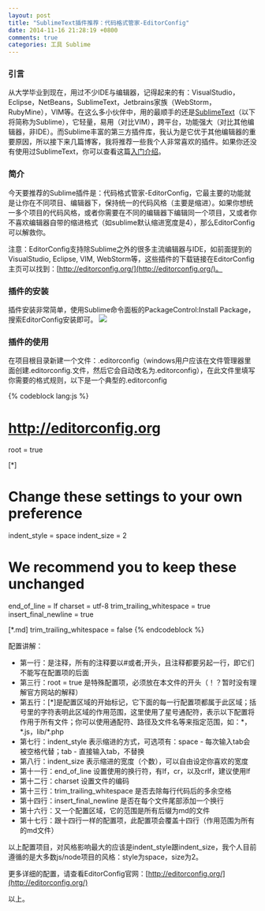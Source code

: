 ```yaml
---
layout: post
title: "SublimeText插件推荐：代码格式管家-EditorConfig"
date: 2014-11-16 21:28:19 +0800
comments: true
categories: 工具 Sublime
---
```

### 引言
  从大学毕业到现在，用过不少IDE与编辑器，记得起来的有：VisualStudio，Eclipse，NetBeans，SublimeText，Jetbrains家族（WebStorm，RubyMine），VIM等。在这么多小伙伴中，用的最顺手的还是[SublimeText](http://www.sublimetext.com)（以下将简称为Sublime），它轻量，易用（对比VIM），跨平台，功能强大（对比其他编辑器，非IDE）。而Sublime丰富的第三方插件库，我认为是它优于其他编辑器的重要原因，所以接下来几篇博客，我将推荐一些我个人非常喜欢的插件。如果你还没有使用过SublimeText，你可以查看这篇[入门介绍](http://www.iplaysoft.com/sublimetext.html)。

### 简介
  今天要推荐的Sublime插件是：代码格式管家-EditorConfig，它最主要的功能就是让你在不同项目、编辑器下，保持统一的代码风格（主要是缩进）。如果你想统一多个项目的代码风格，或者你需要在不同的编辑器下编辑同一个项目，又或者你不喜欢编辑器自带的缩进格式（如sublime默认缩进宽度是4），那么EditorConfig可以解救你。<!-- more -->
  
  注意：EditorConfig支持除Sublime之外的很多主流编辑器与IDE，如前面提到的VisualStudio, Eclipse, VIM, WebStorm等，这些插件的下载链接在EditorConfig主页可以找到：[http://editorconfig.org/](http://editorconfig.org/)。

### 插件的安装
  插件安装非常简单，使用Sublime命令面板的PackageControl:Install Package，搜索EditorConfig安装即可。
  <img src="{{ root_url }}/images/custom/sublime-install.png" />

### 插件的使用
  在项目根目录新建一个文件：.editorconfig（windows用户应该在文件管理器里面创建.editorconfig.文件，然后它会自动改名为.editorconfig），在此文件里填写你需要的格式规则，以下是一个典型的.editorconfig

{% codeblock lang:js %}
# http://editorconfig.org

root = true

[*]
# Change these settings to your own preference
indent_style = space
indent_size = 2

# We recommend you to keep these unchanged
end_of_line = lf
charset = utf-8
trim_trailing_whitespace = true
insert_final_newline = true

[*.md]
trim_trailing_whitespace = false
{% endcodeblock %}

配置讲解：
<ul>
<li>第一行：是注释，所有的注释要以#或者;开头，且注释都要另起一行，即它们不能写在配置项的后面</li>
<li>第三行：root = true 是特殊配置项，必须放在本文件的开头（！？暂时没有理解官方网站的解释）</li>
<li>第五行：[*]是配置区域的开始标记，它下面的每一行配置项都属于此区域；括号里的字符表明此区域的作用范围，这里使用了星号通配符，表示以下配置将作用于所有文件；你可以使用通配符、路径及文件名等来指定范围，如：*，*.js，lib/*.php</li>
<li>第七行：indent_style 表示缩进的方式，可选项有：space - 每次输入tab会被空格代替；tab - 直接输入tab，不替换</li>
<li>第八行：indent_size 表示缩进的宽度（个数），可以自由设定你喜欢的宽度</li>
<li>第十一行：end_of_line 设置使用的换行符，有lf，cr，以及crlf，建议使用lf</li>
<li>第十二行：charset 设置文件的编码</li>
<li>第十三行：trim_trailing_whitespace 是否去除每行代码后的多余空格</li>
<li>第十四行：insert_final_newline 是否在每个文件尾部添加一个换行</li>
<li>第十六行：又一个配置区域，它的范围是所有后缀为md的文件</li>
<li>第十七行：跟十四行一样的配置项，此配置项会覆盖十四行（作用范围为所有的md文件）</li>
</ul>

以上配置项目，对风格影响最大的应该是indent_style跟indent_size，我个人目前遵循的是大多数js/node项目的风格：style为space，size为2。

更多详细的配置，请查看EditorConfig官网：[http://editorconfig.org/](http://editorconfig.org/)

以上。